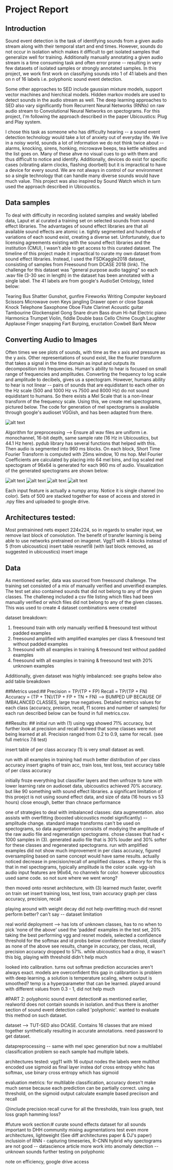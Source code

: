 # Project Report #

## Introduction ##

Sound event detection is the task of identifying sounds from a given audio stream along with their temporal start and end times. However, sounds do not occur in isolation which makes it difficult to get isolated samples that generalize well for training. Additionally manually annotating a given audio stream is a time consuming task and often error prone -- resulting in very few datasets of isolated samples or strongly annotated samples. In this project, we work first work on classifying sounds into 1 of 41 labels and then on n of 16 labels i.e. polyphonic sound event detection.

Some other approaches to SED include gaussian mixture models, support vector machines and hierchical models. Hidden markov models are used to detect sounds in the audio stream as well. The deep learning approaches to SED also vary significantly from Recurrent Neural Networks (RNNs) on raw audio stream to Convolutional Neural Networks on spectograms. For this project, I'm following the approach described in the paper Ubicoustics: Plug and Play system.

I chose this task as someone who has difficulty hearing -- a sound event detection technology would take a lot of anxiety out of everyday life. We live in a noisy world, sounds a lot of information we do not think twice about -- alarms, knocking, sirens, honking, microwave beeps, tea kettle whistles and the list goes on. Many of these ahve no visual cues to go with them and thus difficult to notice and identify. Additionally, devices do exist for specific cases (vibrating alarm clocks, flashing doorbell) but it is impractical to have a device for every sound. We are not always in control of our environment so a single technology that can handle many diverse sounds would have much value. This project was also inspired by Sound Watch which in turn used the approach described in Ubicoustics.   

## Data samples ##
To deal with difficulty in recording isolated samples and weakly labelled data, Laput et al curated a training set
on selected sounds from sound effect libraries. The advantages of sound effect libraries are that all available sound effects are atomic i.e. tightly segmented and hundreds of variations of each sound exist, creating a diverse set. Unfortunately, due to licensing agreements existing with the sound effect libraries and the institution (CMU), I wasn't able to get access to this curated dataset. The timeline of this project made it impractical to curate my own dataset from sound effect libraries. Instead, I used the FSDKaggle2018 dataset, consisting of samples from Freesound from DCASE 2018 (link). The challenge for this dataset was "general purpose audio tagging" so each .wav file (3-30 sec in length) in the dataset has been annotated with a single label. The 41 labels are from google's AudioSet Ontology, listed below:

Tearing
Bus
Shatter
Gunshot, gunfire
Fireworks
Writing
Computer keyboard
Scissors
Microwave oven
Keys jangling
Drawer open or close
Squeak
Knock
Telephone
Saxophone
Oboe
Flute
Clarinet
Acoustic guitar
Tambourine
Glockenspiel
Gong
Snare drum
Bass drum
Hi-hat
Electric piano
Harmonica
Trumpet
Violin, fiddle
Double bass
Cello
Chime
Cough
Laughter
Applause
Finger snapping
Fart
Burping, eructation
Cowbell
Bark
Meow 

## Converting Audio to Images ##
Often times we see plots of sounds, with time as the x axis and pressure as the y axis. Other representations of sound exist, like the fourier transform that takes a signal in the time domain as input and outputs its decomposition into frequencies. Human's ability to hear is focused on small range of frequencies and amplitudes. Converting the frequency to log scale and amplitude to decibels, gives us a spectogram. However, humans ability to hear is not linear --  pairs of sounds that are equidistant to each other on the Hz scale (500 and 1000 Hz vs 7500 and 8000 Hz) do not sound equidistant to humans. So there exists a Mel Scale that is a non-linear transform of the frequency scale. Using this, we create mel spectograms, pictured below. The code for generation of mel spectograms is available through google's audioset VGGish, and has been adapted from there.

![alt text](images/mel_spectogram.png) 

Algorithm for preprocessing --> 
Ensure all wav files are uniform i.e. monochannel, 16-bit depth, same sample rate (16 Hz in Ubicoustics, but 44.1 Hz here). pydub library has several functions that helped with this.
Then audio is segmented into 960 ms blocks. On each block, Short Time Fourier Transform is computed with 25ms window, 10 ms hop. Mel Fourier Coefficients are calculated by placing into 64 mel bins, and log scaled mel spectogram of 96x64 is generated for each 960 ms of audio. Visualization of the generated spectograms are shown below:

![alt text](images/melspec0.png) ![alt text](images/melspec2.png) ![alt text](images/melspec4.png) ![alt text](images/melspec6.png) 

Each input feature is actually a numpy array. Notice it is single channel (no color). Sets of 500 are stacked together for ease of access and stored in .npy files and uploaded to google drive.

## Architectures tested: ##
Most pretrainined nets expect 224x224, so in regards to smaller input, we remove last block of convolution. The benefit of transfer learning is being able to use networks pretrained on imagenet.
Vgg11 with 4 blocks instead of 5 (from ubicoustics) insert table
resnet18 (with last block removed, as suggested in ubicoustics) insert image

## Data ##
As mentioned earlier, data was sourced from freesound challenge. The training set consisted of a mix of manually verified and unverified examples. The test set also contained sounds that did not belong to any of the given classes. The challeneg included a csv file listing which files had been manually verified or which files did not belong to any of the given classes. This was used to create 4 dataset combinations were created

dataset breakdown: 
1) freesound train with only manually verified & freesound test without padded examples
2) freesound amplified with amplified examples per class & freesound test without padded examples
3) freesound with all examples in training & freesound test without padded examples
4) freesound with all examples in training & freesound test with 20% unknown examples

Additionally, given dataset was highly imbalanced: see graphs below
also add table breakdown

##Metrics used:##
Precision = TP/(TP + FP)
Recall = TP/(TP + FN)
Accuracy = (TP + TN)/(TP + FP + TN + FN) --> BUMPED UP BECAUSE OF IMBALANCED CLASSES, large true negatives. Detailed metrics values for each class (accuracy, preision, recall, f1 scores and number of samples) for each run described below can be found in full metrics.csv. 

##Results: ##
initial run with (1) using vgg showed 71% accuracy, but further look at precision and recall showed that some classes were not being learned at all. Precision ranged from 0.2 to 0.9, same for recall. (see full metrics 7.6 test)

insert table of per class accuracy
(1) is very small dataset as well. 

run with all examples in training had much better distribution of per class accuracy
insert graphs of train acc, train loss, test loss, test accuracy
table of per class accuracy

initially froze everything but classifier layers and then unfroze to tune with lower learning rate
on audioset data, ubicoustics achieved 70% accuracy. but like 90 something with sound effect libraries. a significant
limitation of this proejct is not using sound effect data, and size of data (16 hours vs 53 hours)
close enough, better than chnace performance


one of strategies to deal with imbalanced classes: data augmentation. also assists with overfitting (boosted ubicoustics model significantly) -- amplitude change. standard image transforms can't be used on spectograms, so data augmentation consisits of modiying the amplitude of the raw audio file and regeneratign spectograms. chose classes that had < 1000 samples in (3). generated audio file that is 30% louder and 30% softer for these classes and regenerated spectograms. 
run with amplified examples did not show much improvement in per class accuracy, figured oversampling based on same concept would have same results. actually noticed decrease in precision/recall of amplified classes. a theory for this is that in mel spectograms, typically amplitude is the color scale. vgg-ish audio input features are 96x64, no channels for color. however ubicoustics used same code. so not sure where we went wrong?


then moved onto resnet architecture, with (3)
learned much faster, overfit on train set
insert training loss, test loss, train accuracy graph
per class accuracy, precision, recall

playing around with weight decay did not help overfitting much
did resnet perform better? can't say -- dataset limitation


real world deployment --> has lots of unknown classes, has to no when to pick 'none of the above'
used the 'padded' examples in the test set, 20%
taking the best performing vgg and resnet models, selected a confidence threshold for the softmax
and id probs below confidence threshold, classify as none of the above
see results, change in accuracy, per class, recall, precision
accuracy dropped to 57%. while ubicoustics had a drop, it wasn't this big, playing with threshold 
didn't help much

looked into calibration. turns out softmax prediction accuracies aren't always exact. models are overconfident
this gap in calibrartion is problem with deep learning. a solution is temperature scaling, where output is smoothed?
temp is a hyperparameter that can be learned. played around with different values from 0.3 - 1, did not help much

#PART 2: polyphonic sound event detection#
as mentioned earlier, realworld does not contain sounds in isolation. and thus there is another section of sound event detection called 'polyphonic'. wanted to evaluate this method on such dataset.

dataset --> TUT-SED also DCASE. Contains 16 classes that are mixed together synthetically resulting in accurate annotations. need password to get dataset.

datapreprocessing -- same with mel spec generation but now a multilabel classification problem so each sample had multiple labels.

architectures tested: vgg11 with 16 output nodes
the labels were multihot encoded
use sigmoid as final layer
instea dof cross entropy whihc has softmax, use binary cross entropy which has sigmoid

evaluation metrics: for multilable classification, accuracy doesn't make much sense because
each prediction can be partially correct. using a threshold, on the sigmoid output calculate
example based preciison and recall

😥include precision recall curve for all the thresholds, train loss graph, test loss graph
hamming loss?

#future work section:#
curate sound effects dataset for all sounds important to DHH community
mixing augmentations
test even more architectures, lightweight (See diff architectures paper & DJ's paper)
inclusioin of RNN - capturing timeseries, R-CNN hybrid
why spectograms are not good -- datascience article
more work into anomaly detection -- unknown sounds
further testing on polyphonic

note on efficiency, google drive access



